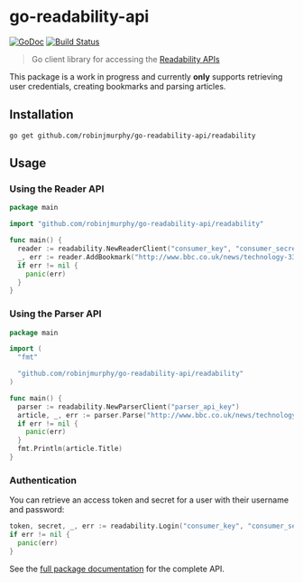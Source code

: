 # go-readability-api

[![GoDoc](https://godoc.org/github.com/robinjmurphy/go-readability-api/readability?status.svg)](https://godoc.org/github.com/robinjmurphy/go-readability-api/readability) [![Build Status](https://travis-ci.org/robinjmurphy/go-readability-api.svg)](https://travis-ci.org/robinjmurphy/go-readability-api)

> Go client library for accessing the [Readability APIs](https://readability.com/developers/api)

This package is a work in progress and currently **only** supports retrieving user credentials, creating bookmarks and parsing articles.

## Installation

```
go get github.com/robinjmurphy/go-readability-api/readability
```

## Usage

### Using the Reader API

```go
package main

import "github.com/robinjmurphy/go-readability-api/readability"

func main() {
  reader := readability.NewReaderClient("consumer_key", "consumer_secret", "access_token", "access_token_secret")
  _, err := reader.AddBookmark("http://www.bbc.co.uk/news/technology-33228149")
  if err != nil {
    panic(err)
  }
}
```

### Using the Parser API

```go
package main

import (
  "fmt"

  "github.com/robinjmurphy/go-readability-api/readability"
)

func main() {
  parser := readability.NewParserClient("parser_api_key")
  article, _, err := parser.Parse("http://www.bbc.co.uk/news/technology-33228149")
  if err != nil {
    panic(err)
  }
  fmt.Println(article.Title)
}
```

### Authentication

You can retrieve an access token and secret for a user with their username and password:

```go
token, secret, _, err := readability.Login("consumer_key", "consumer_secret", "username", "password")
if err != nil {
  panic(err)
}

```

See the [full package documentation](https://godoc.org/github.com/robinjmurphy/go-readability-api/readability) for the complete API.
